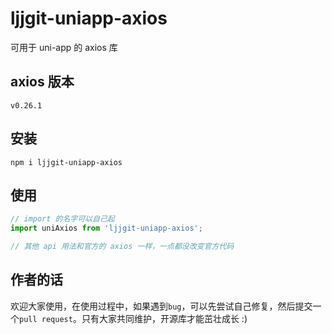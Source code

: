 # ljjgit-uniapp-axios

可用于 uni-app 的 axios 库

## axios 版本

`v0.26.1`

## 安装

`npm i ljjgit-uniapp-axios`

## 使用

```js
// import 的名字可以自己起
import uniAxios from 'ljjgit-uniapp-axios';

// 其他 api 用法和官方的 axios 一样，一点都没改变官方代码
```

## 作者的话

欢迎大家使用，在使用过程中，如果遇到`bug`，可以先尝试自己修复，然后提交一个`pull request`。只有大家共同维护，开源库才能茁壮成长 :)
